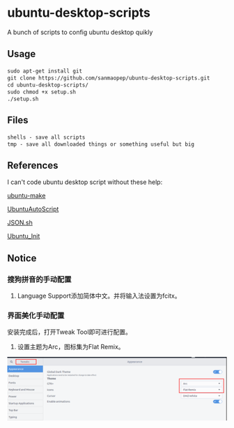 # ubuntu-desktop-scripts
A bunch of scripts to config ubuntu desktop quikly

## Usage

```shell
sudo apt-get install git
git clone https://github.com/sanmaopep/ubuntu-desktop-scripts.git
cd ubuntu-desktop-scripts/
sudo chmod +x setup.sh
./setup.sh
```

## Files
```
shells - save all scripts
tmp - save all downloaded things or something useful but big
```

## References
I can't code ubuntu desktop script without these help:

[ubuntu-make](https://github.com/Ubuntu/ubuntu-make)

[UbuntuAutoScript](https://github.com/SickoOrange/UbuntuAutoScript)

[JSON.sh](https://github.com/dominictarr/JSON.sh)

[Ubuntu_Init](https://github.com/starFalll/Ubuntu_Init)

## Notice
### 搜狗拼音的手动配置

1. Language Support添加简体中文。并将输入法设置为fcitx。

### 界面美化手动配置
安装完成后，打开Tweak Tool即可进行配置。

1. 设置主题为Arc，图标集为Flat Remix。

![](./assets/tweak1.png)